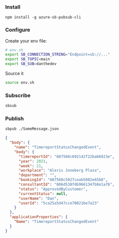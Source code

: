 ### Install

`npm install -g azure-sb-pubsub-cli`


### Configure

Create your env file:

```sh
# env.sh
export SB_CONNECTION_STRING="Endpoint=sb://..."
export SB_TOPIC=main
export SB_SUB=danthedev
```

Source it

```sh
source env.sh
```


### Subscribe

```sh
sbsub
```


### Publish

```sh
sbpub ./SomeMessage.json
```


```json
{
  "body": {
    "name": "TimereportStatusChangedEvent",
    "body": {
      "timereportId": "607560c692142f22ba66923e",
      "year": 2021,
      "week": 21,
      "workplace": "Aleris Joneberg Plaza",
      "department": "",
      "bookingId": "607560c5027ceab5002e65b8",
      "consultantId": "606d538fdb9661347b8e1a76",
      "status": "ApprovedByCustomer",
      "currentStatus": null,
      "userName": "Dan",
      "userId": "5ca25a5d47cce70021be7a23"
    }
  },
  "applicationProperties": {
    "Name": "TimereportStatusChangedEvent"
  }
}
```

